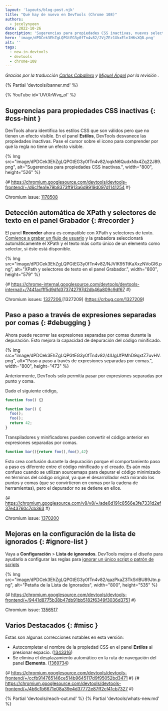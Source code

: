 ```yaml
---
layout: 'layouts/blog-post.njk'
title: "Qué hay de nuevo en DevTools (Chrome 108)"
authors:
  - jecelynyeen
date: 2022-10-26
description: 'Sugerencias para propiedades CSS inactivas, nuevos selectores de texto, XPath en la grabadora y más.'
hero: 'image/dPDCek3EhZgLQPGtEG3y0fTn4v82/2VjZEz1XkxEln1H6sXQ8.png'
alt: ''
tags:
  - new-in-devtools
  - devtools
  - chrome-108
---
```


*Gracias  por la traducción [Carlos Caballero](https://carloscaballero.io) y [Miguel Ángel](https://midu.dev) por la revisión .*

{% Partial 'devtools/banner.md' %}

{% YouTube id='UVtXrWvq_oI' %}

<!-- Translation instructions:
  1. Remove the "draft: true" tag above when submitting PR
  2. Provide translations under each of the English commented original content
  3. Translate the "description" tag above
  4. Translate all the <img> alt text
  5. Update the sites/es/_partials/devtools/whats-new.md file -->


<!-- ## Hints for inactive CSS properties {: #css-hint } -->
## Sugerencias para propiedades CSS inactivas {: #css-hint }


<!-- DevTools now identifies CSS styles that are valid but have no visible effect. In the **Styles** pane, DevTools fades out the inactive properties. Hover over the icon next to it to understand why the rule has no visible effect.  -->

DevTools ahora identifica los estilos CSS que son válidos pero que no tienen un efecto visible. En el panel **Estilos**, DevTools desvanece las propiedades inactivas. Pase el cursor sobre el icono para comprender por qué la regla no tiene un efecto visible.

{% Img src="image/dPDCek3EhZgLQPGtEG3y0fTn4v82/oqkN6QudxNIx4Zq22J89.png", alt="Sugerencias para propiedades CSS inactivas.", width="800", height="526" %}

{# https://chromium.googlesource.com/devtools/devtools-frontend/+/d6c1fea1e79b8373ff913a6d9919d097d1141254 #}

Chromium issue: [1178508](https://crbug.com/1178508)


<!-- ## Auto-detect XPath and text selectors in the Recorder panel {: #recorder } -->
 ## Detección automática de XPath y selectores de texto en el panel Grabador {: #recorder }

<!-- The **Recorder** panel now supports XPath and text selectors. [Start recording a user flow](/docs/devtools/recorder/#record) and the recorder automatically picks the XPath and shortest unique text of an element as selector if available. -->

El panel **Recorder** ahora es compatible con XPath y selectores de texto. [Comience a grabar un flujo de usuario](/docs/devtools/recorder/#record) y la grabadora seleccionará automáticamente el XPath y el texto más corto único de un elemento como selector, si éste está disponible.

{% Img src="image/dPDCek3EhZgLQPGtEG3y0fTn4v82/NJVIK95TtKaXxzNVoGI6.png", alt="XPath y selectores de texto en el panel Grabador.", width="800", height="579" %}

{# https://chrome-internal.googlesource.com/devtools/devtools-internal/+/7441acfff5d9dfd373742797d2db46a809c9df67 #}

Chromium issues: [1327206](https://crbug.com/1327206),[1327209] (https://crbug.com/1327209)


<!-- ## Step through comma-separated expressions {: #debugging } -->
## Paso a paso a través de expresiones separadas por comas {: #debugging }

<!-- You can now step through comma-separated expressions during debugging. This improves the debuggability of minified code. -->

Ahora puede recorrer las expresiones separadas por comas durante la depuración. Esto mejora la capacidad de depuración del código minificado.

{% Img src="image/dPDCek3EhZgLQPGtEG3y0fTn4v82/4lUgUfPMhD9qxtZ7uvHV.png", alt="Paso a paso a través de expresiones separadas por comas.", width="800", height="473" %}

<!-- Previously, DevTools only supported stepping through semicolon-separated expressions. -->
Anteriormente, DevTools solo permitía pasar por expresiones separadas por punto y coma.

<!-- Given the code below, -->
Dado el siguiente código,

```js
function foo() {}

function bar() {
  foo();
  foo();
  return 42;
}
```

<!-- Transpilers and minifiers may turn them into comma-separated expressions. -->
Transpiladores y minificadores pueden convertir el código anterior en expresiones separadas por comas.

```js
function bar(){return foo(),foo(),42}
```

<!-- This creates confusion during debugging because the stepping behavior is different between minified and authored code. It is even more confusing when using sourcemaps to debug the minified code in terms of the original code, as the developer is then looking at semicolons (which were under the hood turned into commas by the toolchain) but the debugger doesn't stop on them. -->
Esto crea confusión durante la depuración porque el comportamiento paso a paso es diferente entre el código minificado y el creado. Es aún más confuso cuando se utilizan sourcemaps para depurar el código minimizado en términos del código original, ya que el desarrollador está mirando los puntos y comas (que se convirtieron en comas por la cadena de herramientas), pero el depurador no se detiene en ellos.

{# https://chromium.googlesource.com/v8/v8/+/ade6d191c8566e3fe7331d2ef37e43760c7cb363 #}

Chromium issue: [1370200](https://crbug.com/1370200)


<!-- ## Improved Ignore list setting {: #ignore-list } -->
## Mejoras en la configuración de la lista de ignorados {: #ignore-list }

<!-- Go to **Settings** > **Ignore List**. DevTools improves the design to help you configure the rules to [ignore a single script or pattern of scripts](/docs/devtools/javascript/reference/#settings-ignore-list). -->

Vaya a **Configuración** > **Lista de ignorados**. DevTools mejora el diseño para ayudarlo a configurar las reglas para [ignorar un único script o patrón de scripts](/docs/devtools/javascript/reference/#settings-ignore-list)

{% Img src="image/dPDCek3EhZgLQPGtEG3y0fTn4v82/qazPkaZ3TkSrIBU89Jtn.png", alt="Petaña de la Lista de Ignorados", width="800", height="535" %}

{# https://chromium.googlesource.com/devtools/devtools-frontend/+/9441d8775b38b47db91bb5182f6349f3036d3751 #}

Chromium issue: [1356517](https://crbug.com/1356517)


<!-- ## Miscellaneous highlights {: #misc } -->
## Varios Destacados {: #misc }

<!-- These are some noteworthy fixes in this release: -->
Estas son algunas correcciones notables en esta versión:

<!-- - Autocomplete CSS property name in the **Styles** pane on pressing space. ([1343316](https://crbug.com/1343316)) -->
<!-- - Remove auto scroll in the **Element** panel’s breadcrumb. ([1369734](https://crbug.com/1369734)) -->

- Autocompletar el nombre de la propiedad CSS en el panel **Estilos** al presionar espacio. ([1343316](https://crbug.com/1343316))
- Se elimina el desplazamiento automático en la ruta de navegación del panel **Elemento**. ([1369734](https://crbug.com/1369734))

{# https://chromium.googlesource.com/devtools/devtools-frontend/+/ccfb914765146ce514b9645117d9f95052bd3471 #}
{# https://chromium.googlesource.com/devtools/devtools-frontend/+/4b6c1b6671e08a39e4d37772e87ff2cf41cb7327 #}


{% Partial 'devtools/reach-out.md' %}
{% Partial 'devtools/whats-new.md' %}

